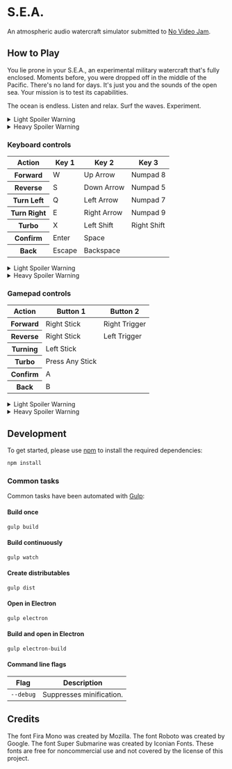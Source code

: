 # S.E.A.
An atmospheric audio watercraft simulator submitted to [No Video Jam](https://itch.io/jam/no-video-jam).

## How to Play
You lie prone in your S.E.A., an experimental military watercraft that's fully enclosed.
Moments before, you were dropped off in the middle of the Pacific.
There's no land for days.
It's just you and the sounds of the open sea.
Your mission is to test its capabilities.

The ocean is endless.
Listen and relax.
Surf the waves.
Experiment.

<details>
  <summary>Light Spoiler Warning</summary>
  <p>The console suggests that S.E.A. is an acronym for Submersible Exploration Apparatus.</p>
</details>

<details>
  <summary>Heavy Spoiler Warning</summary>
  <p>The military has intelligence that a vast network of caves exists beneath the ocean floor. They suspect that valuable treasures, some not of this world, lay dormant inside. Perhaps your objective is to submerge, explore, and acquire these artifacts.</p>
</details>

### Keyboard controls
<table>
  <thead>
    <tr>
      <th>Action</th>
      <th>Key 1</th>
      <th>Key 2</th>
      <th>Key 3</th>
    </tr>
  </thead>
  <tbody>
    <tr>
      <th>Forward</th>
      <td>W</td>
      <td>Up Arrow</td>
      <td>Numpad 8</td>
    </tr>
    <tr>
      <th>Reverse</th>
      <td>S</td>
      <td>Down Arrow</td>
      <td>Numpad 5</td>
    </tr>
    <tr>
      <th>Turn Left</th>
      <td>Q</td>
      <td>Left Arrow</td>
      <td>Numpad 7</td>
    </tr>
    <tr>
      <th>Turn Right</th>
      <td>E</td>
      <td>Right Arrow</td>
      <td>Numpad 9</td>
    </tr>
    <tr>
      <th>Turbo</th>
      <td>X</td>
      <td>Left Shift</td>
      <td>Right Shift</td>
    </tr>
    <tr>
      <th>Confirm</th>
      <td>Enter</td>
      <td>Space</td>
      <td></td>
    </tr>
    <tr>
      <th>Back</th>
      <td>Escape</td>
      <td>Backspace</td>
      <td></td>
    </tr>
  </tbody>
</table>

<details>
  <summary>Light Spoiler Warning</summary>
  <p>The briefing suggested that the S.E.A. has undocumented capabilities. Try to experiment with its controls.</p>
</details>

<details>
  <summary>Heavy Spoiler Warning</summary>
  <p>A radio transmission instructs you that the S.E.A. has additional controls for navigating below the surface:</p>
  <table>
    <thead>
      <tr>
        <th>Action</th>
        <th>Key 1</th>
        <th>Key 2</th>
        <th>Key 3</th>
      </tr>
    </thead>
    <tbody>
      <tr>
        <th>Strafe Left</th>
        <td>A</td>
        <td>Numpad 4</td>
        <td></td>
      </tr>
      <tr>
        <th>Strafe Right</th>
        <td>D</td>
        <td>Numpad 6</td>
        <td></td>
      </tr>
      <tr>
        <th>Scan Area</th>
        <td>F</td>
        <td>Left Alt</td>
        <td>Right Alt</td>
      </tr>
      <tr>
        <th>Ascend</th>
        <td>Z</td>
        <td>Space</td>
        <td></td>
      </tr>
      <tr>
        <th>Descend</th>
        <td>C</td>
        <td>Left Control</td>
        <td>Right Control</td>
      </tr>
    </tbody>
  </table>
</details>

### Gamepad controls
<table>
  <thead>
    <tr>
      <th>Action</th>
      <th>Button 1</th>
      <th>Button 2</th>
    </tr>
  </thead>
  <tbody>
    <tr>
      <th>Forward</th>
      <td>Right Stick</td>
      <td>Right Trigger</td>
    </tr>
    <tr>
      <th>Reverse</th>
      <td>Right Stick</td>
      <td>Left Trigger</td>
    </tr>
    <tr>
      <th>Turning</th>
      <td>Left Stick</td>
      <td></td>
    </tr>
    <tr>
      <th>Turbo</th>
      <td>Press Any Stick</td>
      <td></td>
    </tr>
    <tr>
      <th>Confirm</th>
      <td>A</td>
      <td></td>
    </tr>
    <tr>
      <th>Back</th>
      <td>B</td>
      <td></td>
    </tr>
  </tbody>
</table>

<details>
  <summary>Light Spoiler Warning</summary>
  <p>The briefing suggested that the S.E.A. has undocumented capabilities. Try to experiment with its controls.</p>
</details>

<details>
  <summary>Heavy Spoiler Warning</summary>
  <p>A radio transmission instructs you that the S.E.A. has additional controls for navigating below the surface:</p>
  <table>
    <thead>
      <tr>
        <th>Action</th>
        <th>Button</th>
      </tr>
    </thead>
    <tbody>
      <tr>
        <th>Strafing</th>
        <td>Right Stick</td>
      </tr>
      <tr>
        <th>Scan Area</th>
        <td>A</td>
      </tr>
      <tr>
        <th>Ascend</th>
        <td>Right Bumper</td>
      </tr>
      <tr>
        <th>Descend</th>
        <td>Left Bumper</td>
      </tr>
    </tbody>
  </table>
</details>

## Development
To get started, please  use [npm](https://nodejs.org) to install the required dependencies:
```sh
npm install
```

### Common tasks
Common tasks have been automated with [Gulp](https://gulpjs.com):

#### Build once
```sh
gulp build
```

#### Build continuously
```sh
gulp watch
```

#### Create distributables
```sh
gulp dist
```

#### Open in Electron
```sh
gulp electron
```

#### Build and open in Electron
```sh
gulp electron-build
```

#### Command line flags
| Flag | Description |
| - | - |
| `--debug` | Suppresses minification. |

## Credits
The font Fira Mono was created by Mozilla.
The font Roboto was created by Google.
The font Super Submarine was created by Iconian Fonts.
These fonts are free for noncommercial use and not covered by the license of this project.
